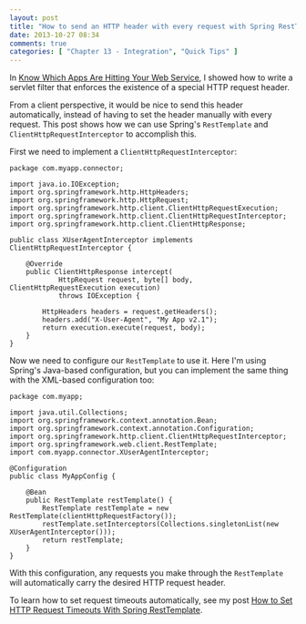 ```yaml
---
layout: post
title: "How to send an HTTP header with every request with Spring RestTemplate"
date: 2013-10-27 08:34
comments: true
categories: [ "Chapter 13 - Integration", "Quick Tips" ]
---
```

In [Know Which Apps Are Hitting Your Web Service](http://springinpractice.com/2013/10/25/know-which-apps-are-hitting-your-web-service/), I showed how to write a servlet filter that enforces the existence of a special HTTP request header.

From a client perspective, it would be nice to send this header automatically, instead of having to set the header manually with every request. This post shows how we can use Spring's `RestTemplate` and `ClientHttpRequestInterceptor` to accomplish this.

<!-- more -->

First we need to implement a `ClientHttpRequestInterceptor`:

    package com.myapp.connector;
    
    import java.io.IOException;
    import org.springframework.http.HttpHeaders;
    import org.springframework.http.HttpRequest;
    import org.springframework.http.client.ClientHttpRequestExecution;
    import org.springframework.http.client.ClientHttpRequestInterceptor;
    import org.springframework.http.client.ClientHttpResponse;
    
    public class XUserAgentInterceptor implements ClientHttpRequestInterceptor {
    
        @Override
        public ClientHttpResponse intercept(
                HttpRequest request, byte[] body, ClientHttpRequestExecution execution)
                throws IOException {
    
            HttpHeaders headers = request.getHeaders();
            headers.add("X-User-Agent", "My App v2.1");
            return execution.execute(request, body);
        }
    }

Now we need to configure our `RestTemplate` to use it. Here I'm using Spring's Java-based configuration, but you can implement the same thing with the XML-based configuration too:

    package com.myapp;
    
    import java.util.Collections;
    import org.springframework.context.annotation.Bean;
    import org.springframework.context.annotation.Configuration;
    import org.springframework.http.client.ClientHttpRequestInterceptor;
    import org.springframework.web.client.RestTemplate;
    import com.myapp.connector.XUserAgentInterceptor;
    
    @Configuration
    public class MyAppConfig {
    
        @Bean
        public RestTemplate restTemplate() {
            RestTemplate restTemplate = new RestTemplate(clientHttpRequestFactory());
            restTemplate.setInterceptors(Collections.singletonList(new XUserAgentInterceptor()));
            return restTemplate;
        }
    }

With this configuration, any requests you make through the `RestTemplate` will automatically carry the desired HTTP request header.

To learn how to set request timeouts automatically, see my post [How to Set HTTP Request Timeouts With Spring RestTemplate](http://springinpractice.com/2013/10/27/how-to-set-http-request-timeouts-with-spring-resttemplate/).
